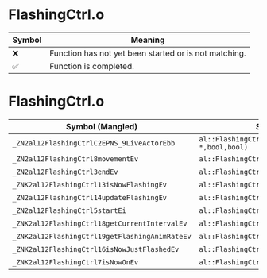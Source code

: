 # FlashingCtrl.o
| Symbol | Meaning 
| ------------- | ------------- 
| :x: | Function has not yet been started or is not matching. 
| :white_check_mark: | Function is completed. 


# FlashingCtrl.o
| Symbol (Mangled) | Symbol (Demangled) | Decompiled? |
| ------------- |  ------------- | ------------- |
| `_ZN2al12FlashingCtrlC2EPNS_9LiveActorEbb` | `al::FlashingCtrl::FlashingCtrl(al::LiveActor *,bool,bool)` | :white_check_mark: |
| `_ZN2al12FlashingCtrl8movementEv` | `al::FlashingCtrl::movement(void)` | :white_check_mark: |
| `_ZN2al12FlashingCtrl3endEv` | `al::FlashingCtrl::end(void)` | :white_check_mark: |
| `_ZNK2al12FlashingCtrl13isNowFlashingEv` | `al::FlashingCtrl::isNowFlashing(void)const` | :white_check_mark: |
| `_ZN2al12FlashingCtrl14updateFlashingEv` | `al::FlashingCtrl::updateFlashing(void)` | :white_check_mark: |
| `_ZN2al12FlashingCtrl5startEi` | `al::FlashingCtrl::start(int)` | :white_check_mark: |
| `_ZNK2al12FlashingCtrl18getCurrentIntervalEv` | `al::FlashingCtrl::getCurrentInterval(void)const` | :white_check_mark: |
| `_ZNK2al12FlashingCtrl19getFlashingAnimRateEv` | `al::FlashingCtrl::getFlashingAnimRate(void)const` | :white_check_mark: |
| `_ZNK2al12FlashingCtrl16isNowJustFlashedEv` | `al::FlashingCtrl::isNowJustFlashed(void)const` | :white_check_mark: |
| `_ZNK2al12FlashingCtrl7isNowOnEv` | `al::FlashingCtrl::isNowOn(void)const` | :white_check_mark: |
